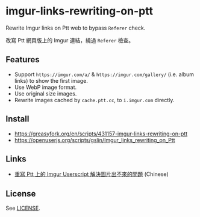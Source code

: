 # imgur-links-rewriting-on-ptt

Rewrite Imgur links on Ptt web to bypass `Referer` check.

改寫 Ptt 網頁版上的 Imgur 連結，繞過 `Referer` 檢查。

## Features

* Support `https://imgur.com/a/` & `https://imgur.com/gallery/` (i.e. album links) to show the first image.
* Use WebP image format.
* Use original size images.
* Rewrite images cached by `cache.ptt.cc`, to `i.imgur.com` directly.

## Install

* https://greasyfork.org/en/scripts/431157-imgur-links-rewriting-on-ptt
* https://openuserjs.org/scripts/gslin/Imgur_links_rewriting_on_Ptt

## Links

* [重寫 Ptt 上的 Imgur Userscript 解決圖片出不來的問題](https://blog.gslin.org/archives/2021/08/22/10287/%e9%87%8d%e5%af%ab-ptt-%e4%b8%8a%e7%9a%84-imgur-userscript-%e8%a7%a3%e6%b1%ba%e5%9c%96%e7%89%87%e5%87%ba%e4%b8%8d%e4%be%86%e7%9a%84%e5%95%8f%e9%a1%8c/) (Chinese)

## License

See [LICENSE](LICENSE).
